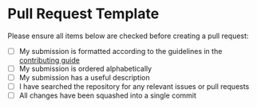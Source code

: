 # Pull Request Template

Please ensure all items below are checked before creating a pull request:

-   [ ] My submission is formatted according to the guidelines in the [contributing guide](CONTRIBUTING.md)
-   [ ] My submission is ordered alphabetically
-   [ ] My submission has a useful description
-   [ ] I have searched the repository for any relevant issues or pull requests
-   [ ] All changes have been squashed into a single commit
